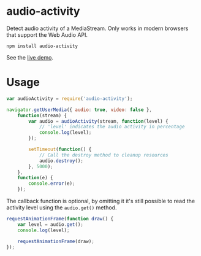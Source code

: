 # audio-activity

Detect audio activity of a MediaStream. Only works in modern browsers that support the Web Audio API.

	npm install audio-activity

See the [live demo](https://kapetan.github.io/audio-activity/demo/index.html).

# Usage

```javascript
var audioActivity = require('audio-activity');

navigator.getUserMedia({ audio: true, video: false },
	function(stream) {
		var audio = audioActivity(stream, function(level) {
			// 'level' indicates the audio activity in percentage
			console.log(level);
		});

		setTimeout(function() {
			// Call the destroy method to cleanup resources
			audio.destroy();
		}, 5000);
	},
	function(e) {
		console.error(e);
	});
```

The callback function is optional, by omitting it it's still possible to read the activity level using the `audio.get()` method.

```javascript
requestAnimationFrame(function draw() {
	var level = audio.get();
	console.log(level);

	requestAnimationFrame(draw);
});
```
